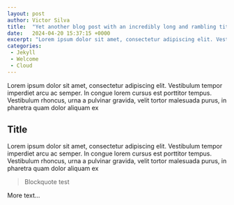 ```yaml
---
layout: post
author: Victor Silva
title:  "Yet another blog post with an incredibly long and rambling title to check if the CSS effects work correctly over two lines or more"
date:   2024-04-20 15:37:15 +0000
excerpt: "Lorem ipsum dolor sit amet, consectetur adipiscing elit. Vestibulum tempor imperdiet arcu ac semper. In congue lorem cursus est porttitor tempus. Vestibulum rhoncus, urna a pulvinar gravida, velit tortor malesuada purus, in pharetra quam dolor aliquam ex"
categories:
 - Jekyll
 - Welcome
 - Cloud
---
```


Lorem ipsum dolor sit amet, consectetur adipiscing elit. Vestibulum tempor imperdiet arcu ac semper. In congue lorem cursus est porttitor tempus. Vestibulum rhoncus, urna a pulvinar gravida, velit tortor malesuada purus, in pharetra quam dolor aliquam ex

## Title

Lorem ipsum dolor sit amet, consectetur adipiscing elit. Vestibulum tempor imperdiet arcu ac semper. In congue lorem cursus est porttitor tempus. Vestibulum rhoncus, urna a pulvinar gravida, velit tortor malesuada purus, in pharetra quam dolor aliquam ex

> Blockquote test

More text...